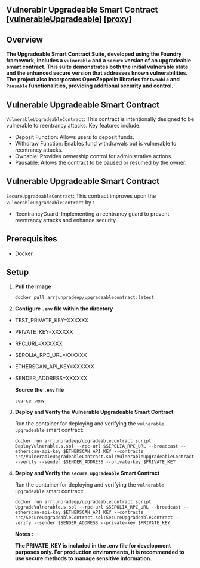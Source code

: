 ## Vulnerablr Upgradeable Smart Contract [[vulnerableUpgradeable](https://sepolia.etherscan.io/address/0x155f418399E8423bA4005B26bBC9567A5Bbd4d44)] [[proxy](https://sepolia.etherscan.io/address/0x1C1c80e58CC9EE00443E6a8C1C2Ce743ea4A43a6)]

## Overview

**The Upgradeable Smart Contract Suite, developed using the Foundry framework, includes a `vulnerable` and a `secure` version of an upgradeable smart contract. This suite demonstrates both the initial vulnerable state and the enhanced secure version that addresses known vulnerabilities. The project also incorporates OpenZeppelin libraries for `Ownable` and `Pausable` functionalities, providing additional security and control.**

## Vulnerable Upgradeable Smart Contract

   `VulnerableUpgradeableContract`: This contract is intentionally designed to be vulnerable to reentrancy attacks. Key features include:

- Deposit Function: Allows users to deposit funds.
- Withdraw Function: Enables fund withdrawals but is vulnerable to reentrancy attacks.
- Ownable: Provides ownership control for administrative actions.
- Pausable: Allows the contract to be paused or resumed by the owner.

## Vulnerable Upgradeable Smart Contract
    
   `SecureUpgradeableContract`: This contract improves upon the `VulnerableUpgradeableContract` by : 
- ReentrancyGuard: Implementing a reentrancy guard to prevent reentrancy attacks and enhance security.

## Prerequisites
- Docker

## Setup 

1. **Pull the Image**

    ```shell
    docker pull arrjunpradeep/upgradeablecontract:latest
    ``` 

2. **Configure `.env` file within the directory**

- TEST_PRIVATE_KEY=XXXXXX
- PRIVATE_KEY=XXXXXX
- RPC_URL=XXXXXX
- SEPOLIA_RPC_URL=XXXXXX
- ETHERSCAN_API_KEY=XXXXXX
- SENDER_ADDRESS=XXXXXX

    **Source the `.env` file**

    ```shell
    source .env
    ``` 

3. **Deploy and Verify the Vulnerable Upgradeable Smart Contract**

    Run the container for deploying and verifying the `vulnerable upgradeable` smart contract:

    ```shell
    docker run arrjunpradeep/upgradeablecontract script DeployVulnerable.s.sol --rpc-url $SEPOLIA_RPC_URL --broadcast --etherscan-api-key $ETHERSCAN_API_KEY --contracts src/VulnerableUpgradeableContract.sol:VulnerableUpgradeableContract --verify --sender $SENDER_ADDRESS --private-key $PRIVATE_KEY
    ``` 
4. **Deploy and Verify the `secure upgradeable` Smart Contract**

    Run the container for deploying and verifying the `vulnerable upgradeable` smart contract:

    ```shell
    docker run arrjunpradeep/upgradeablecontract script UpgradeVulnerable.s.sol --rpc-url $SEPOLIA_RPC_URL --broadcast --etherscan-api-key $ETHERSCAN_API_KEY --contracts src/SecureUpgradeableContract.sol:SecureUpgradeableContract --verify --sender $SENDER_ADDRESS --private-key $PRIVATE_KEY
    ``` 

    **Notes :**

    ****The PRIVATE_KEY is included in the .env file for development purposes only. For production environments, it is recommended to use secure methods to manage sensitive information.****






